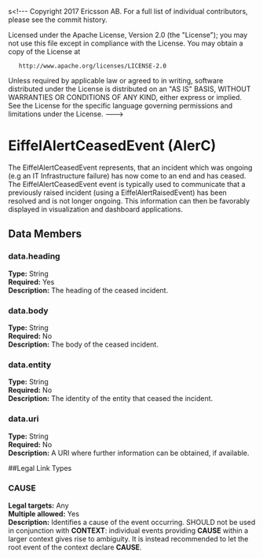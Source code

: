 s<!---
   Copyright 2017 Ericsson AB.
   For a full list of individual contributors, please see the commit history.

   Licensed under the Apache License, Version 2.0 (the "License");
   you may not use this file except in compliance with the License.
   You may obtain a copy of the License at

       http://www.apache.org/licenses/LICENSE-2.0

   Unless required by applicable law or agreed to in writing, software
   distributed under the License is distributed on an "AS IS" BASIS,
   WITHOUT WARRANTIES OR CONDITIONS OF ANY KIND, either express or implied.
   See the License for the specific language governing permissions and
   limitations under the License.
--->

# EiffelAlertCeasedEvent (AlerC)
The EiffelAlertCeasedEvent represents, that an incident which was ongoing (e.g an IT Infrastructure failure) has now come to an end and has ceased.
The EiffelAlertCeasedEvent event is typically used to communicate that a previously raised incident (using a EiffelAlertRaisedEvent) has been resolved and is not longer ongoing.
This information can then be favorably displayed in visualization and dashboard applications.

## Data Members
### data.heading
__Type:__ String  
__Required:__ Yes  
__Description:__ The heading of the ceased incident.

### data.body
__Type:__ String  
__Required:__ No  
__Description:__ The body of the ceased incident.

### data.entity
__Type:__ String  
__Required:__ No  
__Description:__ The identity of the entity that ceased the incident.

### data.uri
__Type:__ String  
__Required:__ No  
__Description:__ A URI where further information can be obtained, if available.

##Legal Link Types
### CAUSE
__Legal targets:__ Any  
__Multiple allowed:__ Yes  
__Description:__ Identifies a cause of the event occurring. SHOULD not be used in conjunction with __CONTEXT__: individual events providing __CAUSE__ within a larger context gives rise to ambiguity. It is instead recommended to let the root event of the context declare __CAUSE__.  